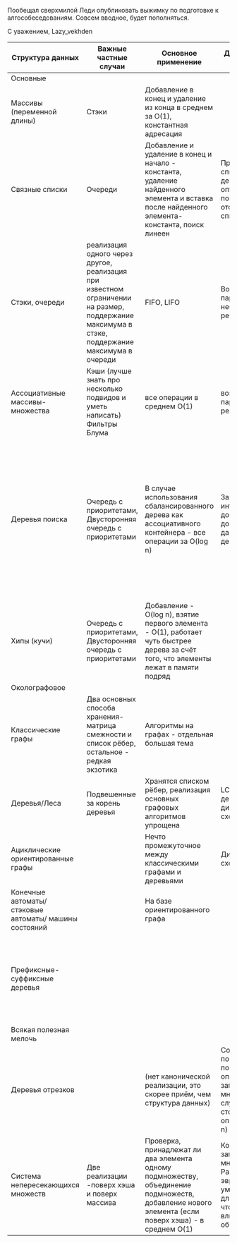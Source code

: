 Пообещал сверхмилой Леди опубликовать выжимку по подготовке к алгособеседованиям.
Совсем вводное,  будет пополняться.

С уважением, 
Lazy_vekhden

| Структура данных                                       | Важные частные случаи                                                                                                                                 | Основное применение                                                                                                                                   | Дополнительное применение                                                                                                                        | Полезность-необходимость                                                                                                                                                                                                                                                                     |
|--------------------------------------------------------|-------------------------------------------------------------------------------------------------------------------------------------------------------|-------------------------------------------------------------------------------------------------------------------------------------------------------|--------------------------------------------------------------------------------------------------------------------------------------------------|----------------------------------------------------------------------------------------------------------------------------------------------------------------------------------------------------------------------------------------------------------------------------------------------|
| Основные                                               |                                                                                                                                                       |                                                                                                                                                       |                                                                                                                                                  |                                                                                                                                                                                                                                                                                              |
|  Массивы   (переменной длины)                          | Стэки                                                                                                                                                 |  Добавление в конец и   удаление из конца   в среднем за O(1),   константная адресация                                                                |                                                                                                                                                  | совсем база                                                                                                                                                                                                                                                                                  |
| Связные списки                                         | Очереди                                                                                                                                               |  Добавление и удаление  в конец и начало - константа,   удаление найденного элемента и  вставка после найденного элемента- константа, поиск линеен    |  Прошитые списки(декартовы деревья) -  оптимизированный   поиск в отсортированном списке                                                         | совсем база                                                                                                                                                                                                                                                                                  |
| Стэки, очереди                                         | реализация одного  через другое, реализация при известном   ограничении на размер,   поддержание максимума в стэке,   поддержание максимума в очереди | FIFO, LIFO                                                                                                                                            | Возможны параллельные-неблокирующие реализации                                                                                                   | совсем база                                                                                                                                                                                                                                                                                  |
| Ассоциативные массивы-множества                        | Кэши (лучше знать про несколько  подвидов и уметь написать)  Фильтры Блума                                                                            | все операции в среднем O(1)                                                                                                                           | возможны параллельные реализации                                                                                                                 | обычно хватает реализаций из библиотек,  но любят спрашивать, лучше знать основу                                                                                                                                                                                                             |
| Деревья поиска                                         | Очередь с приоритетами, Двусторонняя очередь  с приоритетами                                                                                          | В случае использования сбалансированного дерева как ассоциативного контейнера - все операции за  O(log n)                                             | Запросы к интервалам  (при добавлении дополнительных  данных в узлы дерева)                                                                      | Аналогично предыдущему.  Любят спрашивать ещё и потому,  что легко оценить, понимает  ли человек рекурсию (хотя для этого  нужно просто понять рекурсию)   TODO - лайфхак, что делать,  если Вы сумели свести задачу  к сбалансированным деревьям,  но не умеете их быстро писать  без гугла |
| Хипы (кучи)                                            | Очередь с приоритетами, Двусторонняя очередь  с приоритетами                                                                                          | Добавление - O(log n), взятие первого элемента -  O(1), работает чуть быстрее дерева  за счёт того, что элементы лежат в памяти подряд                      |                                                                                                                                                  | Примерно не нужны - всегда заменяются деревьями (к тому же, реализация  двусторонней очереди с приоритетами на хипах неочевидна)                                                                                                                                                             |
| Околографовое                                          |                                                                                                                                                       |                                                                                                                                                       |                                                                                                                                                  |                                                                                                                                                                                                                                                                                              |
| Классические графы                                     | Два основных способа хранения- матрица смежности и список рёбер, остальное - редкая экзотика                                                          | Алгоритмы на графах -  отдельная большая тема                                                                                                         |                                                                                                                                                  | Надо какой-то минимум                                                                                                                                                                                                                                                                        |
| Деревья/Леса                                           | Подвешенные за корень деревья                                                                                                                         | Хранятся списком рёбер,  реализация  основных графовых алгоритмов упрощена                                                                            |  LCA, центроидная декомпозиция, динамическая схема на деревьях                                                                                   | надо какой-то минимум                                                                                                                                                                                                                                                                        |
| Ациклические ориентированные  графы                    |                                                                                                                                                       | Нечто промежуточное между классическими  графами и деревьями                                                                                          | Динамическая схема                                                                                                                               | Надо какой-то минимум                                                                                                                                                                                                                                                                        |
| Конечные автоматы/ стэковые автоматы/ машины состояний |                                                                                                                                                       | На базе ориентированного  графа                                                                                                                       |                                                                                                                                                  | Достоинство - красиво рисуются на схемах                                                                                                                                                                                                                                                     |
| Префиксные-суффиксные деревья                          |                                                                                                                                                       |                                                                                                                                                       |                                                                                                                                                  | Если задачи связаны с обработкой  строк,это спросят. На практике  достаточно библиотечных реализаций  связанных алгоритмов                                                                                                                                                                   |
| Всякая полезная мелочь                                 |                                                                                                                                                       |                                                                                                                                                       |                                                                                                                                                  |                                                                                                                                                                                                                                                                                              |
| Деревья отрезков                                       |                                                                                                                                                       | (нет канонической реализации, это скорее приём, чем структура данных)                                                                                 | Совмещение поэлементных  и поинтервальных  операций  чтения и записи, очень много  частных случаев. Обычно стоимость  каждой операции - O(log n) | + Легко пишется,  решает много задач.  - Заменяется sqrt-декомпозицией  (c худшей асимптотикой)                                                                                                                                                                                              |
| Система непересекающихся  множеств                     | Две реализации -поверх хэша  и поверх массива                                                                                                         | Проверка, принадлежат ли два элемента одному подмножеству,  объединение подмножеств, добавление  нового элемента (если поверх хэша) -  в среднем O(1) | Константный запрос числа множеств. Различные эвристики уменьшения длины пути (ни на что толком не влияет, но обсудить можно)                     | Вроде бы не обязательно, но очень простое и решает широкий класс задач. Стоит один  раз разобраться. Также зашито  в паре стандартных графовых алгоритмов                                                                                                                                    |
